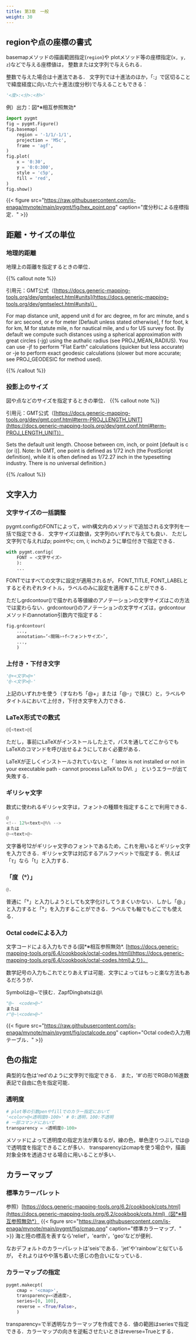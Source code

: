 ```yaml
---
title: 第3章　一般 
weight: 30 
---
```




## regionや点の座標の書式
basemapメソッドの描画範囲指定(`region`)や
plotメソッド等の座標指定(`x, y, z`)などで与える座標値は，
整数または文字列で与えられる．

整数で与えた場合は十進法である．
文字列では十進法のほか，「:」で区切ることで緯度経度に向いた六十進法(度分秒)で与えることもできる：
```python
'<度>:<分>:<秒>'
 ```


例）出力：図*※相互参照無効*
```python
import pygmt
fig = pygmt.Figure()
fig.basemap(
    region = '-1/1/-1/1',
    projection = 'M5c',
    frame = 'agf',
)
fig.plot(
    x = '0:30',
    y = '0:0:300',
    style = 'c5p',
    fill = 'red',
)
fig.show()
 ```


{{< figure   src="https://raw.githubusercontent.com/is-enaga/mynote/main/pygmt/fig/hex_point.png" caption="度分秒による座標指定．"  >}}
<!-- =================================== -->
## 距離・サイズの単位
<!-- =================================== -->

<!-- ---------------------------------- -->
### 地理的距離
<!-- ---------------------------------- -->
地理上の距離を指定するときの単位．

{{% callout note %}}

引用元：GMT公式（[https://docs.generic-mapping-tools.org/dev/gmtselect.html#units](https://docs.generic-mapping-tools.org/dev/gmtselect.html#units)）

For map distance unit, append unit d for arc degree, m for arc minute, and s for arc second, or e for meter [Default unless stated otherwise], f for foot, k for km, M for statute mile, n for nautical mile, and u for US survey foot. By default we compute such distances using a spherical approximation with great circles (-jg) using the authalic radius (see PROJ\_MEAN\_RADIUS). You can use -jf to perform “Flat Earth” calculations (quicker but less accurate) or -je to perform exact geodesic calculations (slower but more accurate; see PROJ\_GEODESIC for method used).

{{% /callout %}}


<!-- ---------------------------------- -->
### 投影上のサイズ
<!-- ---------------------------------- -->
図や点などのサイズを指定するときの単位．
{{% callout note %}}

引用元：GMT公式（[https://docs.generic-mapping-tools.org/dev/gmt.conf.html#term-PROJ_LENGTH_UNIT](https://docs.generic-mapping-tools.org/dev/gmt.conf.html#term-PROJ_LENGTH_UNIT)）

Sets the default unit length. Choose between cm, inch, or point [default is c (or i)]. Note: In GMT, one point is defined as 1/72 inch (the PostScript definition), while it is often defined as 1/72.27 inch in the typesetting industry. There is no universal definition.)

{{% /callout %}}



## 文字入力
### 文字サイズの一括調整
pygmt.configのFONTによって，with構文内のメソッドで追加される文字列を一括で指定できる．
文字サイズは数値，文字列のいずれで与えても良い．
ただし文字列で与えればp; pointやc; cm, i; inchのように単位付きで指定できる．
```python
with pygmt.config(
    FONT = <文字サイズ>
    ):
    ...
 ```


FONTではすべての文字に設定が適用されるが，
FONT\_TITLE, FONT\_LABELとするとそれぞれタイトル，ラベルのみに設定を適用することができる．
<!--  FONT_ANNOTATIONも試してみたがそれは存在しないようだ． -->

ただしgrdcontour()で描かれる等値線のアノテーションの文字サイズはこの方法では変わらない．grdcontour()のアノテーションの文字サイズは，grdcontourメソッドのannotation引数内で指定する：
```python
fig.grdcontour(
    ...,
    annotation=’<間隔>+f<フォントサイズ>’,
    ...,
    )
 ```



### 上付き・下付き文字
```python
'@+<文字>@+'
'@-<文字>@-'
 ```


上記のいずれかを使う（すなわち「@+」または「@-」で挟む）と，ラベルやタイトルにおいて上付き，下付き文字を入力できる．

### LaTeX形式での数式
```python
@[<text>@[
 ```


ただし，事前にLaTeXがインストールした上で，パスを通してどこからでもLaTeXのコマンドを呼び出せるようにしておく必要がある．
<!--  GMTの公式サイトでは「@[」で挟めと書いていたが，それだと -->
LaTeXが正しくインストールされていないと
「
latex is not installed or not in your executable path - cannot process LaTeX to DVI.
」
というエラーが出て失敗する．
<!--  要調査． -->

### ギリシャ文字
数式に使われるギリシャ文字は，フォントの種類を指定することで利用できる．
```python
@
<!-- 12%<text>@%% -->
または
@~<text>@~
 ```


文字番号12がギリシャ文字のフォントであるため，これを用いるとギリシャ文字を入力できる．ギリシャ文字は対応するアルファベットで指定する．例えば「$\tau」$なら「t」と入力する．

### 「度（°）」
```python
@.
 ```


普通に「°」と入力しようとしても文字化けしてうまくいかない．しかし「@.」と入力すると「°」を入力することができる．ラベルでも軸でもどこでも使える．

### Octal codeによる入力
文字コードによる入力もできる(図*※相互参照無効*. [https://docs.generic-mapping-tools.org/6.4/cookbook/octal-codes.html](https://docs.generic-mapping-tools.org/6.4/cookbook/octal-codes.html)より)．
<!--  詳しくは参考サイトの20章． -->
数学記号の入力もこれでとりあえずは可能．文字によってはもっと楽な方法もあるだろうが．
<!--  出典）[https://docs.generic-mapping-tools.org/6.4/cookbook/octal-codes.html](https://docs.generic-mapping-tools.org/6.4/cookbook/octal-codes.html) -->

Symbolは@~で挟む．ZapfDingbatsは@\
<!-- 34\%<code>@\%\%で入力．ただし，pythonではバックスラッシュが特殊文字扱いなので，連続で入力してバックスラッシュを認識させるか，文字列の最初に「r」を付け加えて特殊文字を無効にする必要がある： -->
```python
"@~  <code>@~"
または
r"@~\<code>@~"
 ```


{{< figure   src="https://raw.githubusercontent.com/is-enaga/mynote/main/pygmt/fig/octalcode.png" caption="Octal codeの入力用テーブル．"  >}}
<!--  ============================================================================ -->
## 色の指定
典型的な色は'red'のように文字列で指定できる．
また，'\#<rrggbb>'の形でRGBの16進数表記で自由に色を指定可能．

### 透明度
```python
# plot等の引数penやfillでのカラー指定において
'<color>@<透明度0-100>' # 0:透明，100:不透明
# 一部コマンドにおいて
transparency = <透明度0-100>
 ```


メソッドによって透明度の指定方法が異なるが，線の色，単色塗りつぶしでは@で透明度を指定できることが多い．
transparencyはcmapを使う場合や，描画対象全体を透過させる場合に用いることが多い．
<!--  ============================================================================== -->
## カラーマップ
### 標準カラーパレット
参照）[https://docs.generic-mapping-tools.org/6.2/cookbook/cpts.html](https://docs.generic-mapping-tools.org/6.2/cookbook/cpts.html)（図*※相互参照無効*）
{{< figure   src="https://raw.githubusercontent.com/is-enaga/mynote/main/pygmt/fig/cmap.png" caption="標準カラーマップ．"  >}}
海と陸の標高を表すなら'relief'，'earth'，'geo'などが便利．

なおデフォルトのカラーパレットは'seis'である．'jet'や'rainbow'と似ているが，
それよりはやや落ち着いた感じの色合いになっている．
### カラーマップの指定
```python
pygmt.makecpt(
    cmap = '<cmap>',
    transparency=<透過度>,
    series=[0, 100],
    reverse = <True/False>,
    )
 ```


transparency=で半透明なカラーマップを作成できる．値の範囲はseriesで指定できる．カラーマップの向きを逆転させたいときはreverse=Trueとする．
<!--  ############################################################################### -->

